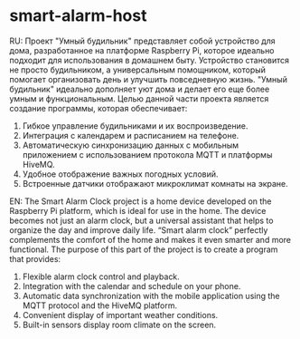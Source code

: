 # smart-alarm-host
RU:
Проект "Умный будильник" представляет собой устройство для дома, разработанное на платформе Raspberry Pi, которое идеально подходит для использования в домашнем быту. 
Устройство становится не просто будильником, а универсальным помощником, который помогает организовать день и улучшить повседневную жизнь. 
"Умный будильник" идеально дополняет уют дома и делает его еще более умным и функциональным.
Целью данной части проекта является создание программы, которая обеспечивает:
  1.	Гибкое управление будильниками и их воспроизведение.
  2.  Интеграция с календарем и расписанием на телефоне.
  3.	Автоматическую синхронизацию данных с мобильным приложением с использованием протокола MQTT и платформы HiveMQ.
  4.  Удобное отображение важных погодных условий.
  5.  Встроенные датчики отображают микроклимат комнаты на экране.

EN:
The Smart Alarm Clock project is a home device developed on the Raspberry Pi platform, which is ideal for use in the home. 
The device becomes not just an alarm clock, but a universal assistant that helps to organize the day and improve daily life. 
“Smart alarm clock” perfectly complements the comfort of the home and makes it even smarter and more functional.
The purpose of this part of the project is to create a program that provides:
  1.	Flexible alarm clock control and playback.
  2.  Integration with the calendar and schedule on your phone.
  3.  Automatic data synchronization with the mobile application using the MQTT protocol and the HiveMQ platform.
  4.  Convenient display of important weather conditions.
  5.  Built-in sensors display room climate on the screen.

